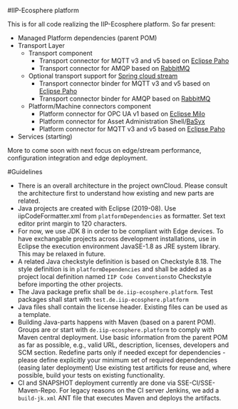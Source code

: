 #IIP-Ecosphere platform

This is for all code realizing the IIP-Ecosphere platform. So far present:
* Managed Platform dependencies (parent POM)
* Transport Layer
    * Transport component
         * Transport connector for MQTT v3 and v5 based on [Eclipse Paho](https://www.eclipse.org/paho/)
         * Transport connector for AMQP based on [RabbitMQ](https://www.rabbitmq.com/)
    * Optional transport support for [Spring cloud stream](https://spring.io/projects/spring-cloud-stream)
         * Transport connector binder for MQTT v3 and v5 based on [Eclipse Paho](https://www.eclipse.org/paho/)
         * Transport connector binder for AMQP based on [RabbitMQ](https://www.rabbitmq.com/)
    * Platform/Machine connectors component
       * Platform connector for OPC UA v1 based on [Eclipse Milo](https://projects.eclipse.org/projects/iot.milo)
       * Platform connector for Asset Administration Shell/[BaSyx](https://www.eclipse.org/basyx/)
       * Platform connector for MQTT v3 and v5 based on [Eclipse Paho](https://www.eclipse.org/paho/)
 * Services (starting)

More to come soon with next focus on edge/stream performance, configuration integration and edge deployment. 

#Guidelines
* There is an overall architecture in the project ownCloud. Please consult the architecture first to understand 
  how existing and new parts are related.
* Java projects are created with Eclipse (2019-08). Use iipCodeFormatter.xml
  from ``platformDependencies`` as formatter. Set text editor print margin to
  120 characters.
* For now, we use JDK 8 in order to be compliant with Edge devices. To have exchangable projects across development 
  installations, use in Eclipse the execution environment JavaSE-1.8 as JRE system library. This may be relaxed in 
  future.
* A related Java checkstyle definition is based on Checkstyle 8.18. The style 
  definition is in ``platformDependencies`` and shall be added as a project 
  local definition named ``IIP Code Conventions``to Checkstyle before importing 
  the other projects.
* The Java package prefix shall be ``de.iip-ecosphere.platform``. Test packages shall start with ``test.de.iip-ecosphere.platform`` 
* Java files shall contain the license header. Existing files can be used as a template.
* Building Java-parts happens with Maven (based on a parent POM). Groups are or start with ``de.iip-ecosphere.platform`` to comply with Maven central deployment. Use basic information from the parent 
  POM as far as possible, e.g., valid URL, description, licenses, developers and SCM section. Redefine parts only if 
  needed except for dependencies - please define explicitly your minimum set of required dependencies (easing later
  deployment) Use existing test artificts for reuse and, where possible, build your tests on existing functionality. 
* CI and SNAPSHOT deployment currently are done via SSE-CI/SSE-Maven-Repo. 
  For legacy reasons on the CI server Jenkins, we add a ``build-jk.xml`` ANT 
  file that executes Maven and deploys the artifacts.

